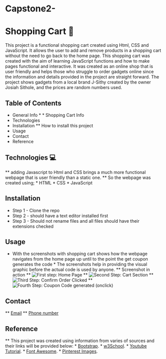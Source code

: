 # Capstone2-

# Shopping Cart 🛒 
 This project is a functional shopping cart created using Html, CSS and JavaScript. 
 It allows the user to add and remove products in a shopping cart without the need to go back to the home page. 
 This shopping cart was created with the aim of learning JavaScript functions and how to make pages functional and interactive. 
 It was created as an online shop  that is user friendly and helps those who struggle to order gadgets online since the information and details provided in the project are         straight forward. 
 The project shows gadgets from a local brand J-Sithy created by the owner Josiah Sithole, and the prices are random numbers used.  

 ## Table of Contents 

   * General Info
         * * Shopping Cart Info
   * Technologies   
   * Installation
      ** How to install this project
   * Usage   
   * Contact  
   * Reference
 
  ## Technologies 💻 
  
   ** adding Javascript to Html and CSS brings a much more functional webpage that is user friendly than a static one. 
    ** So the webpage was created using;
         * HTML 
         * CSS
         * JavaScript

  ## Installation
   * Step 1 - Clone the repo
   * Step 2 - should have a text editor installed first
   * Step 3 - Should not rename files and all files should have their extensions checked 

  ## Usage 

   * With the screenshots with shopping cart shows how the webpage navigates from the home page up until to the point the get coupon generates the code
    * The screenshots help in providing the visual graphic before the actual code is used by anyone.
           ** Screenshot in action
           ** ![First step: Home Page](./images/homepage.jpg)
           ** ![Second Step: Cart Section](./images/cartSection.jpg)
           ** ![Third Step: Confirm Order Clicked](./images/confirmOrder.jpg)
           ** ![Fourth Step: Coupon Code generated (onclick)](./images/coupon.jpg)

  ## Contact

   ** [Email](sitholejosiah7@gmail.com)
   ** [Phone number](+27603191619)
     
  ## Reference
  
   ** This project was created using information from varies of sources and their links will be provided below:
       * [Bootstrap](https://getbootstrap.com/docs/5.1/getting-started/introduction/).
       * [w3School](https://www.w3schools.com/js/).
       * [Youtube Tutorial](https://www.youtube.com/watch?v=023Psne_-_4&t=1500s).
       * [Font Awesome](https://fontawesome.com/).
       * [Pinterest Images](https://za.pinterest.com/). 


